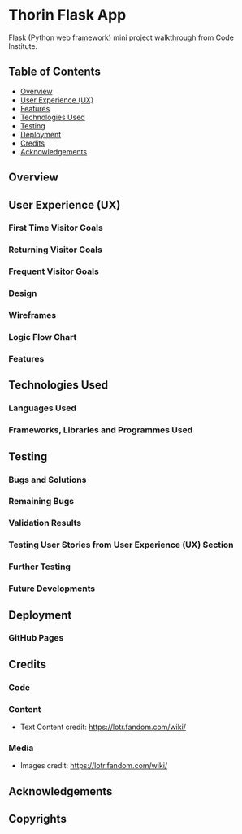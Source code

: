 # Thorin Flask App

Flask (Python web framework) mini project walkthrough from Code Institute.


## Table of Contents
* [Overview](#overview-1)
* [User Experience (UX)](#user-experience-ux-1)
* [Features](#features-1)
* [Technologies Used](#technologies-used-1)
* [Testing](#testing-1)
* [Deployment](#deployment--local-development)
* [Credits](#credits-1)
* [Acknowledgements](#acknowledgements-1)

## Overview

## User Experience (UX)
### First Time Visitor Goals
### Returning Visitor Goals
### Frequent Visitor Goals

### Design
### Wireframes
### Logic Flow Chart
### Features

## Technologies Used
### Languages Used
### Frameworks, Libraries and Programmes Used

## Testing
### Bugs and Solutions
### Remaining Bugs
### Validation Results
### Testing User Stories from User Experience (UX) Section
### Further Testing
### Future Developments

## Deployment
### GitHub Pages

## Credits
### Code
### Content
* Text Content credit: https://lotr.fandom.com/wiki/
### Media
* Images credit: https://lotr.fandom.com/wiki/

## Acknowledgements

## Copyrights